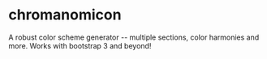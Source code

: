 # chromanomicon
A robust color scheme generator -- multiple sections, color harmonies and more. Works with bootstrap 3 and beyond!
